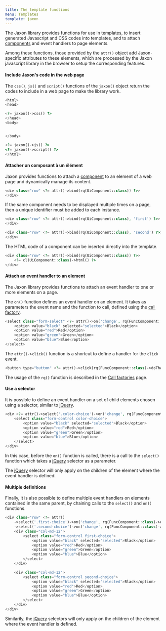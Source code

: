```yaml
---
title: The template functions
menu: Templates
template: jaxon
---
```


The Jaxon library provides functions for use in templates, to insert generated Javascript and CSS codes into templates, and to attach [components](../../components/node-components.html) and event handlers to page elements.

Among these functions, those provided by the `attr()` object add Jaxon-specific attributes to these elements, which are processed by the Jaxon javascript library in the browser to setup the corresponding features.

#### Include Jaxon's code in the web page

The `css()`, `js()` and `script()` functions of the `jaxon()` object return the codes to include in a web page to make the library work.

```php
<html>
<head>

<?= jaxon()->css() ?>
</head>
<body>


</body>

<?= jaxon()->js() ?>
<?= jaxon()->script() ?>
</html>
```

#### Attacher un composant à un élément

Jaxon provides functions to attach a [component](../../components/node-components.html) to an element of a web page and dynamically manage its content.

```php
<div class="row" <?= attr()->bind(rq(UiComponent::class)) ?>>
</div>
```

If the same component needs to be displayed multiple times on a page, then a unique identifier must be added to each instance.

```php
<div class="row" <?= attr()->bind(rq(UiComponent::class), 'first') ?>>
</div>

<div class="row" <?= attr()->bind(rq(UiComponent::class), 'second') ?>>
</div>
```

The HTML code of a component can be inserted directly into the template.

```php
<div class="row" <?= attr()->bind(rq(UiComponent::class)) ?>>
    <?= cl(UiComponent::class)->html() ?>
</div>
```

#### Attach an event handler to an element

The Jaxon library provides functions to attach an event handler to one or more elements on a page.

The `on()` function defines an event handler on an element.
It takes as parameters the event name and the function to call, defined using the [call factory](../../call-factory/functions.html).

```php
<select class="form-select" <?= attr()->on('change', rq(FuncComponent::class)->doThat()) ?>>
    <option value="black" selected="selected">Black</option>
    <option value="red">Red</option>
    <option value="green">Green</option>
    <option value="blue">Blue</option>
</select>
```

The `attr()->click()` function is a shortcut to define a handler for the `click` event.

```php
<button type="button" <?= attr()->click(rq(FuncComponent::class)->doThat()) ?>>CLICK ME</button>
```

The usage of the `rq()` function is described in the [Call factories](../call-factories.html) page.

#### Use a selector

It is possible to define an event handler on a set of child elements chosen using a selector, similar to [jQuery](https://jquery.com).

```php
<div <?= attr()->select('.color-choice')->on('change', rq(FuncComponent::class)->doThat()) ?>>
    <select class="form-control color-choice">
        <option value="black" selected="selected">Black</option>
        <option value="red">Red</option>
        <option value="green">Green</option>
        <option value="blue">Blue</option>
    </select>
</div>
```

In this case, before the `on()` function is called, there is a call to the `select()` function which takes a [jQuery](https://jquery.com) selector as a parameter.

The [jQuery](https://jquery.com) selector will only apply on the children of the element where the event handler is defined.

#### Multiple definitions

Finally, it is also possible to define multiple event handlers on elements contained in the same parent, by chaining calls to the `select()` and `on()` functions.

```php
<div class="row" <?= attr()
    ->select('.first-choice')->on('change', rq(FuncComponent::class)->doThis())
    ->select('.second-choice')->on('change', rq(FuncComponent::class)->doThat()) ?>>
    <div class="col-md-12">
        <select class="form-control first-choice">
            <option value="black" selected="selected">Black</option>
            <option value="red">Red</option>
            <option value="green">Green</option>
            <option value="blue">Blue</option>
        </select>
    </div>

    <div class="col-md-12">
        <select class="form-control second-choice">
            <option value="black" selected="selected">Black</option>
            <option value="red">Red</option>
            <option value="green">Green</option>
            <option value="blue">Blue</option>
        </select>
    </div>
</div>
```

Similarily, the [jQuery](https://jquery.com) selectors will only apply on the children of the element where the event handler is defined.
